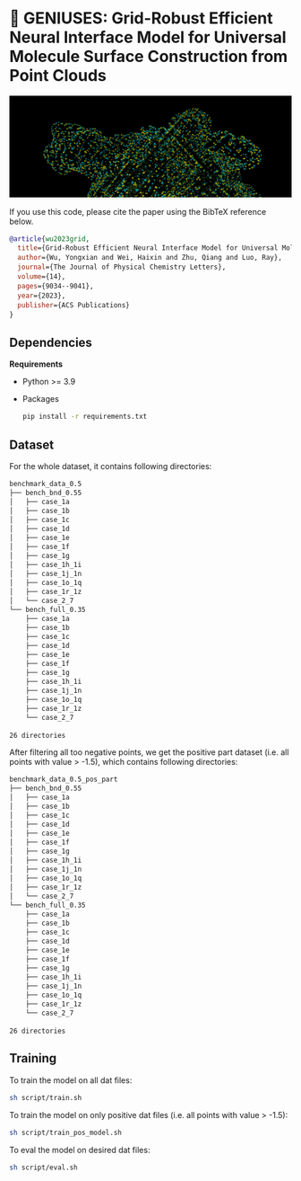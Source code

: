 # 🌠 GENIUSES: Grid-Robust Efficient Neural Interface Model for Universal Molecule Surface Construction from Point Clouds
![](assets/interface.png)

If you use this code, please cite the paper using the BibTeX reference below.

```bibtex
@article{wu2023grid,
  title={Grid-Robust Efficient Neural Interface Model for Universal Molecule Surface Construction from Point Clouds},
  author={Wu, Yongxian and Wei, Haixin and Zhu, Qiang and Luo, Ray},
  journal={The Journal of Physical Chemistry Letters},
  volume={14},
  pages={9034--9041},
  year={2023},
  publisher={ACS Publications}
}
```

## Dependencies
**Requirements**

- Python >= 3.9

- Packages
    ```bash
    pip install -r requirements.txt
    ```

## Dataset
For the whole dataset, it contains following directories:
```
benchmark_data_0.5
├── bench_bnd_0.55
│   ├── case_1a
│   ├── case_1b
│   ├── case_1c
│   ├── case_1d
│   ├── case_1e
│   ├── case_1f
│   ├── case_1g
│   ├── case_1h_1i
│   ├── case_1j_1n
│   ├── case_1o_1q
│   ├── case_1r_1z
│   └── case_2_7
└── bench_full_0.35
    ├── case_1a
    ├── case_1b
    ├── case_1c
    ├── case_1d
    ├── case_1e
    ├── case_1f
    ├── case_1g
    ├── case_1h_1i
    ├── case_1j_1n
    ├── case_1o_1q
    ├── case_1r_1z
    └── case_2_7

26 directories
```

After filtering all too negative points, we get the positive part dataset (i.e. all points with value > -1.5), which contains following directories:
```
benchmark_data_0.5_pos_part
├── bench_bnd_0.55
│   ├── case_1a
│   ├── case_1b
│   ├── case_1c
│   ├── case_1d
│   ├── case_1e
│   ├── case_1f
│   ├── case_1g
│   ├── case_1h_1i
│   ├── case_1j_1n
│   ├── case_1o_1q
│   ├── case_1r_1z
│   └── case_2_7
└── bench_full_0.35
    ├── case_1a
    ├── case_1b
    ├── case_1c
    ├── case_1d
    ├── case_1e
    ├── case_1f
    ├── case_1g
    ├── case_1h_1i
    ├── case_1j_1n
    ├── case_1o_1q
    ├── case_1r_1z
    └── case_2_7

26 directories
```

## Training
To train the model on all dat files:
```bash
sh script/train.sh
```

To train the model on only positive dat files (i.e. all points with value > -1.5):
```bash
sh script/train_pos_model.sh
```

To eval the model on desired dat files:
```bash
sh script/eval.sh
```
